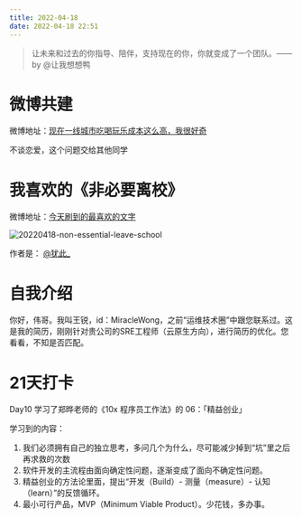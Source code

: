 ```yaml
---
title: 2022-04-18
date: 2022-04-18 22:51
---
```


>  让未来和过去的你指导、陪伴，支持现在的你，你就变成了一个团队。——by @让我想想鸭

# 微博共建

微博地址：[现在一线城市吃喝玩乐成本这么高，我很好奇](https://weibo.com/5659598386/Lp2hkblUQ)

不谈恋爱，这个问题交给其他同学


# 我喜欢的《非必要离校》

微博地址：[今天刷到的最喜欢的文字](https://weibo.com/3616763075/LoZk9APo8)

![20220418-non-essential-leave-school](http://images.iotop.work/uPic/20220418-non-essential-leave-school.jpeg)

作者是： [@犹此_](https://weibo.com/u/3968737344)


# 自我介绍
你好，伟哥。我叫王锐，id：MiracleWong，之前“运维技术圈”中跟您联系过。这是我的简历，刚刚针对贵公司的SRE工程师（云原生方向），进行简历的优化。您看看，不知是否匹配。

# 21天打卡
Day10
学习了郑晔老师的《10x 程序员工作法》的 06：「精益创业」

学习到的内容：
1. 我们必须拥有自己的独立思考，多问几个为什么，尽可能减少掉到“坑”里之后再求救的次数
2. 软件开发的主流程由面向确定性问题，逐渐变成了面向不确定性问题。
3. 精益创业的方法论里面，提出“开发（Build）- 测量（measure）- 认知（learn）”的反馈循环。
4. 最小可行产品，MVP（Minimum Viable Product）。少花钱，多办事。